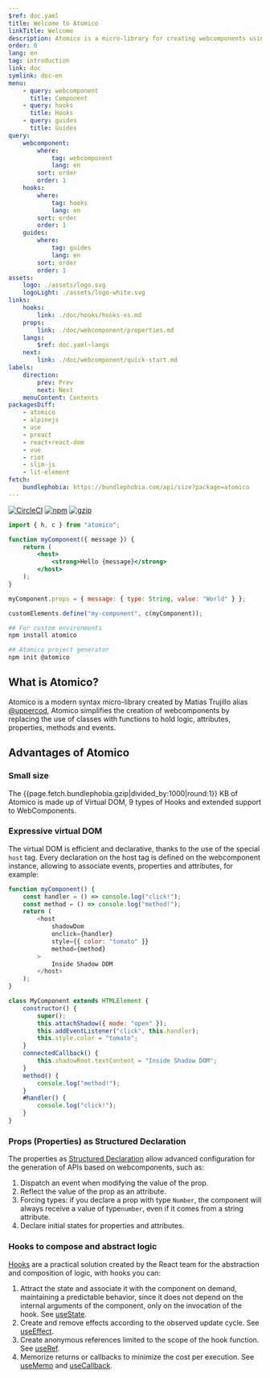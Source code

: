 ```yaml
---
$ref: doc.yaml
title: Welcome to Atomico
linkTitle: Welcome
description: Atomico is a micro-library for creating webcomponents using only functions and hooks
order: 0
lang: en
tag: introduction
link: doc
symlink: doc-en
menu:
    - query: webcomponent
      title: Component
    - query: hooks
      title: Hooks
    - query: guides
      title: Guides
query:
    webcomponent:
        where:
            tag: webcomponent
            lang: en
        sort: order
        order: 1
    hooks:
        where:
            tag: hooks
            lang: en
        sort: order
        order: 1
    guides:
        where:
            tag: guides
            lang: en
        sort: order
        order: 1
assets:
    logo: ./assets/logo.svg
    logoLight: ./assets/logo-white.svg
links:
    hooks:
        link: ./doc/hooks/hooks-es.md
    props:
        link: ./doc/webcomponent/properties.md
    langs:
        $ref: doc.yaml~langs
    next:
        link: ./doc/webcomponent/quick-start.md
labels:
    direction:
        prev: Prev
        next: Next
    menuContent: Contents
packagesDiff:
    - atomico
    - alpinejs
    - uce
    - preact
    - react+react-dom
    - vue
    - riot
    - slim-js
    - lit-element
fetch:
    bundlephobia: https://bundlephobia.com/api/size?package=atomico
---
```


[![CircleCI](https://circleci.com/gh/atomicojs/atomico.svg?style=svg)](https://circleci.com/gh/atomicojs/atomico)
[![npm](https://badgen.net/npm/v/atomico)](http://npmjs.com/atomico)
[![gzip](https://badgen.net/bundlephobia/minzip/atomico)](https://bundlephobia.com/result?p=atomico)

<doc-tabs auto-height tabs="Syntax, 🚀 Installation">

```jsx
import { h, c } from "atomico";

function myComponent({ message }) {
    return (
        <host>
            <strong>Hello {message}</strong>
        </host>
    );
}

myComponent.props = { message: { type: String, value: "World" } };

customElements.define("my-component", c(myComponent));
```

```bash
## For custom environments
npm install atomico

## Atomico project generator
npm init @atomico
```

</doc-tabs>

## What is Atomico?

Atomico is a modern syntax micro-library created by Matias Trujillo alias [@uppercod](https://github.com/uppercod), Atomico simplifies the creation of webcomponents by replacing the use of classes with functions to hold logic, attributes, properties, methods and events.

## Advantages of Atomico

### Small size

The {{page.fetch.bundlephobia.gzip|divided_by:1000|round:1}} KB of Atomico is made up of Virtual DOM, 9 types of Hooks and extended support to WebComponents.

<doc-bundlephobia packages="{{page.packagesDiff|json|escape}}"></doc-bundlephobia>

### Expressive virtual DOM

The virtual DOM is efficient and declarative, thanks to the use of the special `host` tag. Every declaration on the host tag is defined on the webcomponent instance, allowing to associate events, properties and attributes, for example:

<doc-tabs auto-height tabs="Con Atomico, Sin Atomico">

```js
function myComponent() {
    const handler = () => console.log("click!");
    const method = () => console.log("method!");
    return (
        <host
            shadowDom
            onclick={handler}
            style={{ color: "tomato" }}
            method={method}
        >
            Inside Shadow DOM
        </host>
    );
}
```

```js
class MyComponent extends HTMLElement {
    constructor() {
        super();
        this.attachShadow({ mode: "open" });
        this.addEventListener("click", this.handler);
        this.style.color = "tomato";
    }
    connectedCallback() {
        this.shadowRoot.textContent = "Inside Shadow DOM";
    }
    method() {
        console.log("method!");
    }
    #handler() {
        console.log("click!");
    }
}
```

</doc-tabs>

### Props (Properties) as Structured Declaration

The properties as [Structured Declaration]({{page.links.props.link}}) allow advanced configuration for the generation of APIs based on webcomponents, such as:

1. Dispatch an event when modifying the value of the prop.
2. Reflect the value of the prop as an attribute.
3. Forcing types: if you declare a prop with type `Number`, the component will always receive a value of type`number`, even if it comes from a string attribute.
4. Declare initial states for properties and attributes.

### Hooks to compose and abstract logic

[Hooks]({{page.links.hooks.link}}) are a practical solution created by the React team for the abstraction and composition of logic, with hooks you can:

1. Attract the state and associate it with the component on demand, maintaining a predictable behavior, since it does not depend on the internal arguments of the component, only on the invocation of the hook. See [useState]({{page.links.hooks.link}}#usestate).
2. Create and remove effects according to the observed update cycle. See [useEffect]({{page.links.hooks.link}}#useeffect).
3. Create anonymous references limited to the scope of the hook function. See [useRef]({{page.links.hooks.link}}#useref).
4. Memorize returns or callbacks to minimize the cost per execution. See [useMemo]({{page.links.hooks.link}}#useMemo) and [useCallback]({{page.links.hooks.link}}#usecallback).
